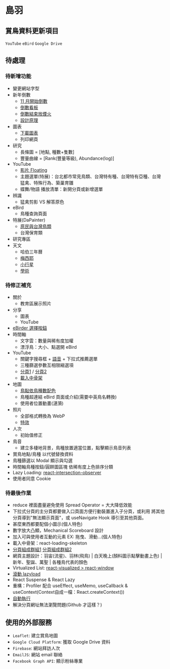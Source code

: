 # 島羽

## 賞鳥資料更新項目
`YouTube` `eBird` `Google Drive`

## 待處理

### 待新增功能
* 變更網站字型
* 新年倒數
  - [11 月開始倒數](https://www.npmjs.com/package/react-countdown)
  - [倒數看板](https://codepen.io/MarkBoots/pen/VwMrMQQ)
  - [倒數結束放煙火](https://www.npmjs.com/package/fireworks-js)
  - [設計原理](https://www.digitalocean.com/community/tutorials/react-countdown-timer-react-hooks)
* 圖表
  - [下載圖表](https://dev.to/noemelo/how-to-save-chart-as-image-chart-js-2l0i)
  - 列印網頁
* 研究
  - 長條圖 = \[地點, 種數+隻數\]
  - 豐量曲線 = \[Rank(豐量等級), Abundance(log)\]
* YouTube
  - [影片 Floating](https://cutt.ly/VmvCtHS)
  - 主題選單(特展)：台北都市常見鳥類、台灣特有種、台灣特有亞種、台灣猛禽、特殊行為、築巢育雛
  - 蝶舞/物語 播放清單：新開分頁或新增選單
* 辨識
  - 猛禽剪影 VS 解答原色
* eBird
  - 鳥種查詢頁面
* 特展(DaPainter)
  - [原民與台灣鳥類](https://m.facebook.com/Pure.Taiwan/photos/a.348053841949679/400116416743421/)
  - 台灣保育類
* 研究專區
* 天文
  - 哈伯三年曆
  - [梅西耶](https://www.nasa.gov/content/goddard/hubble-s-messier-catalog)
  - [小行星](http://hcepaper.ncu.edu.tw/content/26)
  - [學術](https://ithelp.ithome.com.tw/users/20103436/ironman/5820?fbclid=IwAR0GpXLQpcStcJHUYL9fU8E_-5LwTkxrpeyV8eQzyDg7WGwYi-XtpbCjLAY)

### 待修正補充
* 關於
  - 教育區展示照片
* 分享
  - 圖表
  - YouTube
* [eBirder 選擇按鈕](https://gist.github.com/hobo71/fca98984a6aa35e4eb19391cd5fad332)
* 時間軸
  - 文字雲：數量與稀有度加權
  - 漂浮鳥：大小、點選開 eBird
* YouTube
  - 關鍵字搜尋框 + [語音](https://www.npmjs.com/package/react-speech-recognition) + 下拉式推薦選單
  - 三種篩選參數互相限縮選項
  - [分頁1](https://www.npmjs.com/package/react-paginate) / [分頁2](https://react-bootstrap.netlify.app/components/pagination/#rb-docs-content)
  - [載入中骨架](https://www.npmjs.com/package/react-loading-skeleton)
* 地圖
  - [鳥點依鳥種數配色](https://ebird.org/taiwan/hotspots)
  - 鳥種超連結 eBird 頁面或介紹(需要中英鳥名轉換)
  - 使用者位置動畫(漣漪)
* 照片
  - 全部格式轉換為 WebP
  - [特效](https://w3bits.com/labs/css-image-hover-zoom/)
* 人次
  - 初始值修正
* 鳥音
  - 建立多棲地背景，鳥種放置適當位置，點擊顯示鳥音列表
* 賞鳥地點/鳥種 以代號替換資料
* 鳥種篩選以 Modal 顯示與勾選
* 時間軸鳥種按鈕/圓餅圖區塊 依稀有度上色排序分類
* Lazy Loading: [react-intersection-observer](https://www.npmjs.com/package/react-intersection-observer)
* 使用者同意 Cookie

### 待最後作業
* reduce 裡面盡量避免使用 Spread Operator = 大大降低效能
* 下拉式分頁的主分頁都要做入口頁面方便行動裝置進入子分頁，或利用 <Route path="*" /> 將其他分頁導到"無法顯示頁面"，或 useNavigate Hook 導引至其他頁面。
* 甚麼東西都要配個小圖示(個人特色)
* 數字放大凸顯，Mechanical Scoreboard 設計
* 加入可與使用者互動的元素 EX: 拖曳、滑動...(個人特色)
* 載入中骨架：react-loading-skeleton
* [分頁組成群組1](https://pjchender.blogspot.com/2018/11/react-react-router-dynamic-breadcrumb.html?m=1) [分頁組成群組2](https://www.npmjs.com/package/use-react-router-breadcrumbs)
* 網頁主題設計：羽宙(流星)、羽林(飛鳥) | 白天晚上(顏料圖示點擊動畫上色) | 新年、聖誕、萬聖 | 各種鳥代表的顏色
* Virtualized List: [react-visualized > react-window](https://medium.com/%E6%89%8B%E5%AF%AB%E7%AD%86%E8%A8%98/virtualize-long-list-with-react-window-95bac3673a91)
* [滾動 lazyload](https://betterprogramming.pub/lazy-load-youtube-video-iframe-8838e1913751)
* React Suspense & React Lazy
* 重構：Profiler 配合 useEffect, useMemo, useCallback & useContext(Context自成一檔：React.createContext())
* [自動執行](https://stackoverflow.com/questions/19762350/execute-an-exe-file-using-node-js)
* 解決分頁網址無法瀏覽問題(Github 才這樣？)

## 使用的外部服務
* `Leaflet`: 建立賞鳥地圖
* `Google Cloud Platform`: 獲取 Google Drive 資料
* `Firebase`: 網站拜訪人次
* `EmailJS`: 網站 email 聯絡
* `Facebook Graph API`: 顯示粉絲專業
